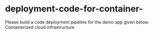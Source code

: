 # deployment-code-for-container-
Please build a code deployment pipeline for the demo app given below.  Containerized cloud infrastructure 
